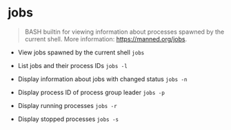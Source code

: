 # jobs
> BASH builtin for viewing information about processes spawned by the current shell.
> More information: <https://manned.org/jobs>.

- View jobs spawned by the current shell
`jobs`

- List jobs and their process IDs
`jobs -l`

- Display information about jobs with changed status
`jobs -n`

- Display process ID of process group leader
`jobs -p`

- Display running processes
`jobs -r`

- Display stopped processes
`jobs -s`
